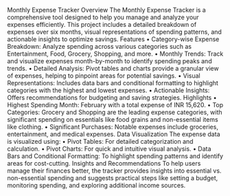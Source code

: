Monthly Expense Tracker
Overview
The Monthly Expense Tracker is a comprehensive tool designed to help you manage and analyze your expenses efficiently. This project includes a detailed breakdown of expenses over six months, visual representations of spending patterns, and actionable insights to optimize savings.
Features
•	Category-wise Expense Breakdown: Analyze spending across various categories such as Entertainment, Food, Grocery, Shopping, and more.
•	Monthly Trends: Track and visualize expenses month-by-month to identify spending peaks and trends.
•	Detailed Analysis: Pivot tables and charts provide a granular view of expenses, helping to pinpoint areas for potential savings.
•	Visual Representations: Includes data bars and conditional formatting to highlight categories with the highest and lowest expenses.
•	Actionable Insights: Offers recommendations for budgeting and saving strategies.
Highlights
•	Highest Spending Month: February with a total expense of INR 15,620.
•	Top Categories: Grocery and Shopping are the leading expense categories, with significant spending on essentials like food grains and non-essential items like clothing.
•	Significant Purchases: Notable expenses include groceries, entertainment, and medical expenses.
Data Visualization
The expense data is visualized using:
•	Pivot Tables: For detailed categorization and calculation.
•	Pivot Charts: For quick and intuitive visual analysis.
•	Data Bars and Conditional Formatting: To highlight spending patterns and identify areas for cost-cutting.
Insights and Recommendations
To help users manage their finances better, the tracker provides insights into essential vs. non-essential spending and suggests practical steps like setting a budget, monitoring spending, and exploring additional income sources.

